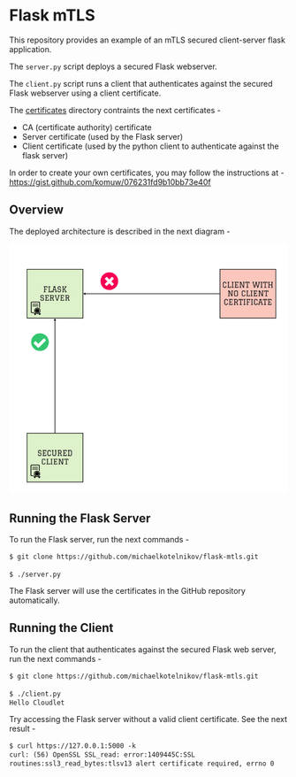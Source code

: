 # Flask mTLS

This repository provides an example of an mTLS secured client-server flask application.

The `server.py` script deploys a secured Flask webserver.

The `client.py` script runs a client that authenticates against the secured Flask webserver using a client certificate.

The [certificates](certificates) directory contraints the next certificates -
* CA (certificate authority) certificate
* Server certificate (used by the Flask server)
* Client certificate (used by the python client to authenticate against the flask server)

In order to create your own certificates, you may follow the instructions at - https://gist.github.com/komuw/076231fd9b10bb73e40f

## Overview

The deployed architecture is described in the next diagram -

![Flask Client Certificate Image](images/client-cert-arch.png)

## Running the Flask Server

To run the Flask server, run the next commands - 
```
$ git clone https://github.com/michaelkotelnikov/flask-mtls.git

$ ./server.py
```

The Flask server will use the certificates in the GitHub repository automatically.

## Running the Client

To run the client that authenticates against the secured Flask web server, run the next commands -
```
$ git clone https://github.com/michaelkotelnikov/flask-mtls.git

$ ./client.py
Hello Cloudlet
```

Try accessing the Flask server without a valid client certificate. See the next result -
```
$ curl https://127.0.0.1:5000 -k
curl: (56) OpenSSL SSL_read: error:1409445C:SSL routines:ssl3_read_bytes:tlsv13 alert certificate required, errno 0
```